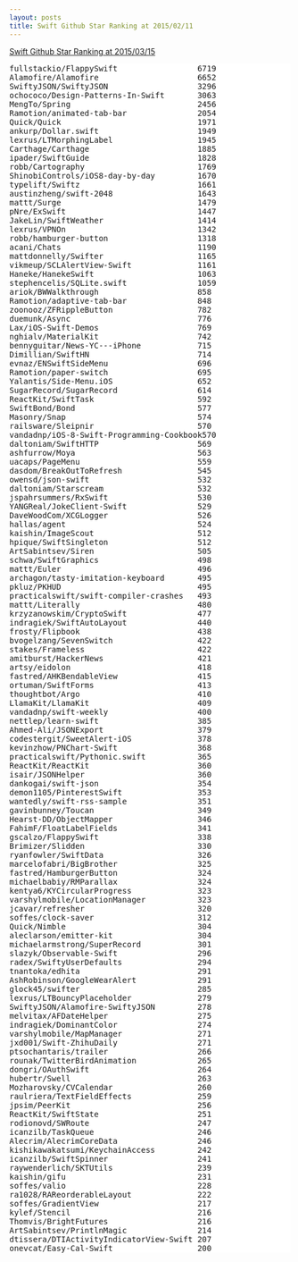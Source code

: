 ```yaml
---
layout: posts
title: Swift Github Star Ranking at 2015/02/11
---
```

[Swift Github Star Ranking at 2015/03/15](/2015/03/15/swift-repository-github-star-ranking.html)  
<pre style="background-color: white;border: none;">
fullstackio/FlappySwift                 6719
Alamofire/Alamofire                     6652
SwiftyJSON/SwiftyJSON                   3296
ochococo/Design-Patterns-In-Swift       3063
MengTo/Spring                           2456
Ramotion/animated-tab-bar               2054
Quick/Quick                             1971
ankurp/Dollar.swift                     1949
lexrus/LTMorphingLabel                  1945
Carthage/Carthage                       1885
ipader/SwiftGuide                       1828
robb/Cartography                        1769
ShinobiControls/iOS8-day-by-day         1670
typelift/Swiftz                         1661
austinzheng/swift-2048                  1643
mattt/Surge                             1479
pNre/ExSwift                            1447
JakeLin/SwiftWeather                    1414
lexrus/VPNOn                            1342
robb/hamburger-button                   1318
acani/Chats                             1190
mattdonnelly/Swifter                    1165
vikmeup/SCLAlertView-Swift              1161
Haneke/HanekeSwift                      1063
stephencelis/SQLite.swift               1059
ariok/BWWalkthrough                     858
Ramotion/adaptive-tab-bar               848
zoonooz/ZFRippleButton                  782
duemunk/Async                           776
Lax/iOS-Swift-Demos                     769
nghialv/MaterialKit                     742
bennyguitar/News-YC---iPhone            715
Dimillian/SwiftHN                       714
evnaz/ENSwiftSideMenu                   696
Ramotion/paper-switch                   695
Yalantis/Side-Menu.iOS                  652
SugarRecord/SugarRecord                 614
ReactKit/SwiftTask                      592
SwiftBond/Bond                          577
Masonry/Snap                            574
railsware/Sleipnir                      570
vandadnp/iOS-8-Swift-Programming-Cookbook570
daltoniam/SwiftHTTP                     569
ashfurrow/Moya                          563
uacaps/PageMenu                         559
dasdom/BreakOutToRefresh                545
owensd/json-swift                       532
daltoniam/Starscream                    532
jspahrsummers/RxSwift                   530
YANGReal/JokeClient-Swift               529
DaveWoodCom/XCGLogger                   526
hallas/agent                            524
kaishin/ImageScout                      512
hpique/SwiftSingleton                   512
ArtSabintsev/Siren                      505
schwa/SwiftGraphics                     498
mattt/Euler                             496
archagon/tasty-imitation-keyboard       495
pkluz/PKHUD                             495
practicalswift/swift-compiler-crashes   493
mattt/Literally                         480
krzyzanowskim/CryptoSwift               477
indragiek/SwiftAutoLayout               440
frosty/Flipbook                         438
bvogelzang/SevenSwitch                  422
stakes/Frameless                        422
amitburst/HackerNews                    421
artsy/eidolon                           418
fastred/AHKBendableView                 415
ortuman/SwiftForms                      413
thoughtbot/Argo                         410
LlamaKit/LlamaKit                       409
vandadnp/swift-weekly                   400
nettlep/learn-swift                     385
Ahmed-Ali/JSONExport                    379
codestergit/SweetAlert-iOS              378
kevinzhow/PNChart-Swift                 368
practicalswift/Pythonic.swift           365
ReactKit/ReactKit                       360
isair/JSONHelper                        360
dankogai/swift-json                     354
demon1105/PinterestSwift                353
wantedly/swift-rss-sample               351
gavinbunney/Toucan                      349
Hearst-DD/ObjectMapper                  346
FahimF/FloatLabelFields                 341
gscalzo/FlappySwift                     338
Brimizer/Slidden                        330
ryanfowler/SwiftData                    326
marcelofabri/BigBrother                 325
fastred/HamburgerButton                 324
michaelbabiy/RMParallax                 324
kentya6/KYCircularProgress              323
varshylmobile/LocationManager           323
jcavar/refresher                        320
soffes/clock-saver                      312
Quick/Nimble                            304
aleclarson/emitter-kit                  304
michaelarmstrong/SuperRecord            301
slazyk/Observable-Swift                 296
radex/SwiftyUserDefaults                294
tnantoka/edhita                         291
AshRobinson/GoogleWearAlert             291
glock45/swifter                         285
lexrus/LTBouncyPlaceholder              279
SwiftyJSON/Alamofire-SwiftyJSON         278
melvitax/AFDateHelper                   275
indragiek/DominantColor                 274
varshylmobile/MapManager                271
jxd001/Swift-ZhihuDaily                 271
ptsochantaris/trailer                   266
rounak/TwitterBirdAnimation             265
dongri/OAuthSwift                       264
hubertr/Swell                           263
Mozharovsky/CVCalendar                  260
raulriera/TextFieldEffects              259
jpsim/PeerKit                           256
ReactKit/SwiftState                     251
rodionovd/SWRoute                       247
icanzilb/TaskQueue                      246
Alecrim/AlecrimCoreData                 246
kishikawakatsumi/KeychainAccess         242
icanzilb/SwiftSpinner                   241
raywenderlich/SKTUtils                  239
kaishin/gifu                            231
soffes/valio                            228
ra1028/RAReorderableLayout              222
soffes/GradientView                     217
kylef/Stencil                           216
Thomvis/BrightFutures                   216
ArtSabintsev/PrintlnMagic               214
dtissera/DTIActivityIndicatorView-Swift 207
onevcat/Easy-Cal-Swift                  200
</pre>
